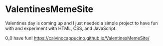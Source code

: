 # ValentinesMemeSite

Valentines day is coming up and I just needed a simple project to have fun with and experiment with HTML, CSS, and JavaScript.

0_0 have fun!
https://calvinocappucino.github.io/ValentinesMemeSite/
